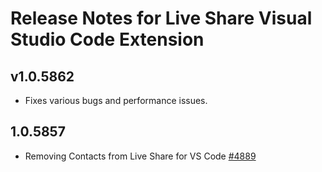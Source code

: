 # Release Notes for Live Share Visual Studio Code Extension

## v1.0.5862
- Fixes various bugs and performance issues.

## 1.0.5857
- Removing Contacts from Live Share for VS Code [#4889](https://github.com/MicrosoftDocs/live-share/issues/4889)
